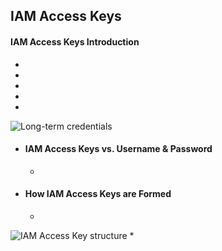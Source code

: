 ## IAM Access Keys ##

#### IAM Access Keys Introduction ####
* 
* 
* 
* 
* 
![Long-term credentials](https://i.postimg.cc/hGfC0jyP/image3.png)
* #### IAM Access Keys vs. Username & Password ####
  * 
* #### How IAM Access Keys are Formed ####
  * 
![IAM Access Key structure](https://i.postimg.cc/3wVtfTVj/image4.png)
  * 

